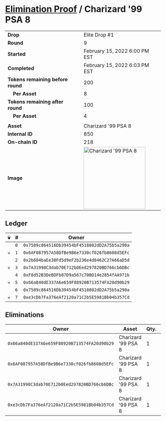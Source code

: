 # [Elimination Proof](./readme.md) / Charizard &#039;99 PSA 8

|||
|---|---|
| **Drop** | Elite Drop #1 |
| **Round** | 9 |
| **Started** | February 15, 2022 6:00 PM EST |
| **Completed** | February 15, 2022 6:03 PM EST |
| **Tokens remaining before round** | 200 |
| **&nbsp;&nbsp;&nbsp;&nbsp;Per Asset** | 8 |
| **Tokens remaining after round** | 100 |
| **&nbsp;&nbsp;&nbsp;&nbsp;Per Asset** | 4 |
| | |
| **Asset** | Charizard &#039;99 PSA 8 |
| **Internal ID** | 850 |
| **On-chain ID** | 218 |
| **Image** | <img src="https://tcdn.blokpax.com/95836cf2-27d1-4c3f-b118-1d57c05893dd/e72e8e8a0720bfa07f5aebe5d5733504807a834b6c78d9fe2800f6187baf4241.png" height="200" alt="Charizard &#039;99 PSA 8" /> |

## Ledger

| 💀 | # | Owner |
| --- | --- | --- |
|  | `0` | `0x7589c864516Db39454bF4518802dD2A75b5a290a` |
| 💀 | `1` | `0x6AF087957A58DfBe9B6e7330cf026fb8608d5EFc` |
|  | `2` | `0x2b604baEe38Fd5d9eF2b236e4d8462C27A66aD5d` |
| 💀 | `3` | `0x7A31998C3dab70E712b0Eed297820BD766cb6DBc` |
|  | `4` | `0xF8d52B3DeBDFb87D9a567c70BD14e2854fAA971b` |
| 💀 | `5` | `0x66a840dE337A6e659F88920B713574FA20d90b29` |
|  | `6` | `0x7589c864516Db39454bF4518802dD2A75b5a290a` |
| 💀 | `7` | `0xe3cDb7Fa376eAf2120a71C2b5E5981Bb04b357Cd` |


## Eliminations

| Owner | Asset | Qty. | Transaction |
| --- | --- | --- | --- |
| `0x66a840dE337A6e659F88920B713574FA20d90b29` | Charizard '99 PSA 8 | 1 | [Polygonscan](https://polygonscan.com/tx/0xe6a2a26a393107ad6f9e9b6b6c928bb74244cbee1d6a613bc03c91fdb536fe07) |
| `0x6AF087957A58DfBe9B6e7330cf026fb8608d5EFc` | Charizard '99 PSA 8 | 1 | [Polygonscan](https://polygonscan.com/tx/0xf7d22bdbd7654680bbac08b9639aeb68f77fbe8128ebfbfb5945d059c013e5e5) |
| `0x7A31998C3dab70E712b0Eed297820BD766cb6DBc` | Charizard '99 PSA 8 | 1 | [Polygonscan](https://polygonscan.com/tx/0x1457a954ee48bf0ca3c80ebb1cc193ccf714213b0508d09dba7eb45230859a9f) |
| `0xe3cDb7Fa376eAf2120a71C2b5E5981Bb04b357Cd` | Charizard '99 PSA 8 | 1 | [Polygonscan](https://polygonscan.com/tx/0x509c4c211a5718a8496ddae884c559259e8ff14b90a0d15def7c8626047349ff) |
